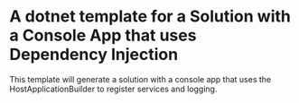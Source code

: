 # A dotnet template for a Solution with a Console App that uses Dependency Injection

This template will generate a solution with a console app that uses the HostApplicationBuilder to register services and logging.